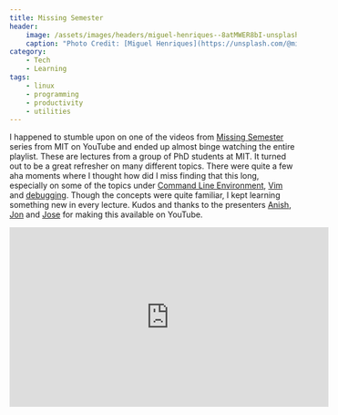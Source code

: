 ```yaml
---
title: Missing Semester
header:
    image: /assets/images/headers/miguel-henriques--8atMWER8bI-unsplash.jpg
    caption: "Photo Credit: [Miguel Henriques](https://unsplash.com/@miguel_photo) on [Unsplash](https://unsplash.com/photos/-8atMWER8bI)"
category:
    - Tech
    - Learning
tags:
    - linux
    - programming
    - productivity
    - utilities
---
```


I happened to stumble upon on one of the videos from [Missing Semester](https://missing.csail.mit.edu/) series from MIT on YouTube and ended up almost binge watching the entire playlist. These are lectures from a group of PhD students at MIT. It turned out to be a great refresher on many different topics. There were quite a few aha moments where I thought how did I miss finding that this long, especially on some of the topics under [Command Line Environment](https://missing.csail.mit.edu/2020/command-line/), [Vim](https://missing.csail.mit.edu/2020/editors/) and [debugging](https://missing.csail.mit.edu/2020/debugging-profiling/). Though the concepts were quite familiar, I kept learning something new in every lecture. Kudos and thanks to the presenters [Anish](https://twitter.com/anishathalye), [Jon](https://twitter.com/jonhoo) and [Jose](https://twitter.com/jjgort) for making this available on YouTube.

<iframe width="560" height="315" src="https://www.youtube.com/embed/videoseries?list=PLyzOVJj3bHQuloKGG59rS43e29ro7I57J" frameborder="0" allow="accelerometer; autoplay; encrypted-media; gyroscope; picture-in-picture" allowfullscreen></iframe>
